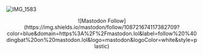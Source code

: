 
![IMG_1583](https://user-images.githubusercontent.com/108444857/193569976-2e7ad6a9-523d-40f8-92fd-9b667af3c8a2.jpeg)

<p align="center">![Mastodon Follow](https://img.shields.io/mastodon/follow/108721674117382709?color=blue&domain=https%3A%2F%2Fmastodon.lol&label=follow%20%40dingbat%20on%20mastodon.lol&logo=mastodon&logoColor=white&style=plastic)

